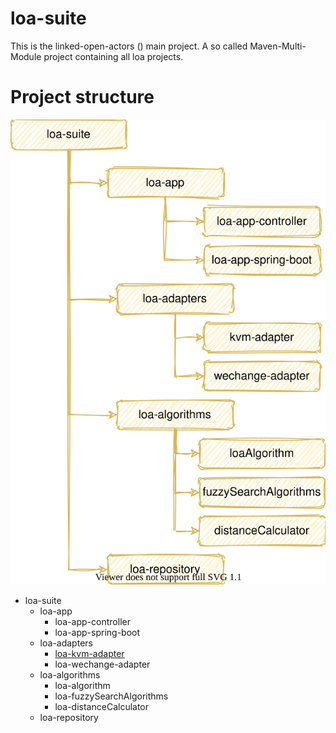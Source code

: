 # loa-suite
This is the linked-open-actors () main project. A so called Maven-Multi-Module project containing all loa projects.

# Project structure
![project_structure](doc/img/project_structure.svg "project_structure")

- loa-suite
    - loa-app
        - loa-app-controller
        - loa-app-spring-boot
    - loa-adapters
        - [loa-kvm-adapter](loa-adapters/loa-kvm-adapter/README.md)  
        - loa-wechange-adapter
    - loa-algorithms
        - loa-algorithm
        - loa-fuzzySearchAlgorithms
        - loa-distanceCalculator
    - loa-repository
